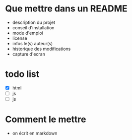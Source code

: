 # Que mettre dans un README

- description du projet 
- conseil d'installation 
- mode d'emploi 
- license 
- infos le(s) auteur(s)
- historique des modifications
- capture d'ecran 

# todo list 

-   [x] html 
-   [ ] js 
-   [ ] js 

# Comment le mettre 

-  on écrit en markdown 

